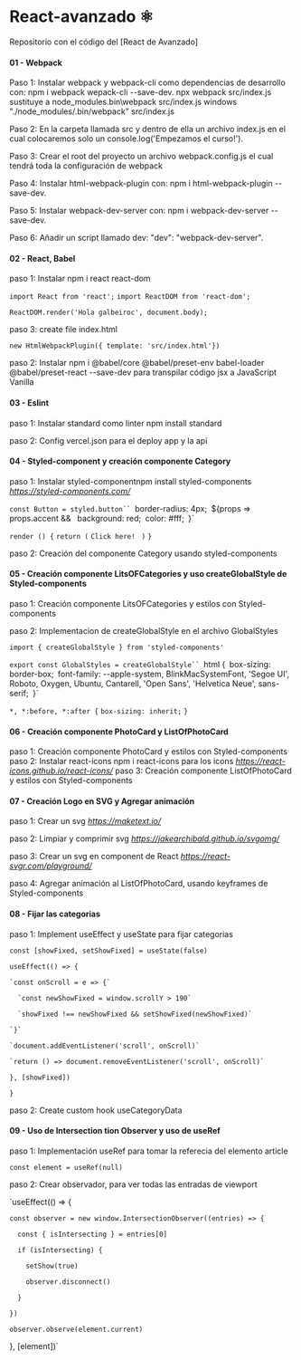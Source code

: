 # React-avanzado ⚛️


Repositorio con el código del [React de Avanzado]

#### 01 - Webpack
Paso 1: Instalar webpack y webpack-cli como dependencias de desarrollo con: npm i webpack wepack-cli --save-dev.
npx webpack src/index.js sustituye a node_modules\.bin\webpack src/index.js
windows "./node_modules/.bin/webpack" src/index.js

Paso 2: En la carpeta llamada src y dentro de ella un archivo index.js en el cual colocaremos solo un console.log('Empezamos el curso!').

Paso 3: Crear el root del proyecto un archivo webpack.config.js el cual tendrá toda la configuración de webpack

Paso 4: Instalar html-webpack-plugin con: npm i html-webpack-plugin --save-dev.

Paso 5: Instalar webpack-dev-server con: npm i webpack-dev-server --save-dev.

Paso 6: Añadir un script llamado dev: "dev": "webpack-dev-server".


#### 02 - React, Babel
paso 1: Instalar  npm i react react-dom

`import React from 'react';`
`import ReactDOM from 'react-dom';`

`ReactDOM.render('Hola galbeiroc', document.body);`

paso 3: create file index.html

`new HtmlWebpackPlugin({ template: 'src/index.html'})`

paso 2: Instalar npm i @babel/core @babel/preset-env babel-loader @babel/preset-react --save-dev para transpilar código jsx a JavaScript Vanilla


#### 03 - Eslint

paso 1: Instalar standard como linter npm install standard

paso 2: Config vercel.json para el deploy app y la api

#### 04 - Styled-component y creación componente Category

paso 1: Instalar styled-componentnpm  install styled-components   *https://styled-components.com/*

`const Button = styled.button``
 `border-radius: 4px;`
 `${props => props.accent && `
 `background: red;`
 `color: #fff;`
 `}`


`render () {`
  `return (`
    `Click here! `
  `)`
`}`

paso 2: Creación del componente Category usando styled-components

#### 05 - Creación componente LitsOFCategories y uso createGlobalStyle de Styled-components

paso 1: Creación componente LitsOFCategories y estilos con Styled-components

paso 2: Implementacion de createGlobalStyle en el archivo GlobalStyles

`import { createGlobalStyle } from 'styled-components'`

`export const GlobalStyles = createGlobalStyle``
  `html {`
    `box-sizing: border-box;`
    `font-family: --apple-system, BlinkMacSystemFont, 'Segoe UI', Roboto, Oxygen, Ubuntu, Cantarell, 'Open Sans', 'Helvetica Neue', sans-serif;`
  `}`

  `*, *:before, *:after {`
    `box-sizing: inherit;`
  `}`

#### 06 - Creación componente PhotoCard y ListOfPhotoCard

paso 1: Creación componente PhotoCard y estilos con Styled-components
paso 2: Instalar react-icons npm i react-icons para los icons  *https://react-icons.github.io/react-icons/*
paso 3: Creación componente ListOfPhotoCard y estilos con Styled-components

#### 07 - Creación Logo en SVG y Agregar animación

paso 1: Crear un svg *https://maketext.io/*

paso 2: Limpiar y comprimir svg *https://jakearchibald.github.io/svgomg/*

paso 3: Crear un svg en component de React *https://react-svgr.com/playground/*

paso 4: Agregar animación al ListOfPhotoCard, usando keyframes de Styled-components

#### 08 - Fijar las categorias

paso 1: Implement useEffect y useState para fijar categorias

`const [showFixed, setShowFixed] = useState(false)`

  `useEffect(() => {`

    `const onScroll = e => {`

      `const newShowFixed = window.scrollY > 190`

      `showFixed !== newShowFixed && setShowFixed(newShowFixed)`

    `}`

    `document.addEventListener('scroll', onScroll)`

    `return () => document.removeEventListener('scroll', onScroll)`
  `}, [showFixed])`
  
  `}`

paso 2: Create custom hook useCategoryData

#### 09 - Uso de Intersection tion Observer y uso de useRef

paso 1: Implementación useRef para tomar la referecia del elemento article

`const element = useRef(null)`

paso 2: Crear observador, para ver todas las entradas de viewport

  `useEffect(() => {

    const observer = new window.IntersectionObserver((entries) => {

      const { isIntersecting } = entries[0]

      if (isIntersecting) {

        setShow(true)

        observer.disconnect()

      }

    })

    observer.observe(element.current)

  }, [element])`




